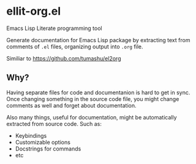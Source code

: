 # ellit-org.el
Emacs Lisp Literate programming tool

Generate documentation for Emacs Lisp package by extracting text from
comments of `.el` files, organizing output into `.org` file.

Similiar to https://github.com/tumashu/el2org

## Why?

Having separate files for code and documentanion is hard to get in
sync.  Once changing something in the source code file, you might
change comments as well and forget about documentation.

Also many things, useful for documentation, might be automatically
extracted from source code.  Such as:

* Keybindings
* Customizable options
* Docstrings for commands
* etc
